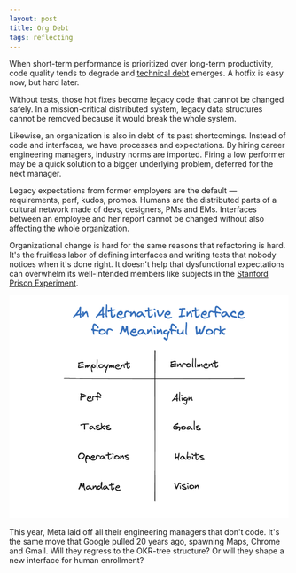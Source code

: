```yaml
---
layout: post
title: Org Debt
tags: reflecting
---
```


When short-term performance is prioritized over long-term productivity, code quality tends to degrade and [technical debt](https://en.wikipedia.org/wiki/Technical_debt) emerges. A hotfix is easy now, but hard later. 

Without tests, those hot fixes become legacy code that cannot be changed safely. In a mission-critical distributed system, legacy data structures cannot be removed because it would break the whole system.

Likewise, an organization is also in debt of its past shortcomings. Instead of code and interfaces, we have processes and expectations. By hiring career engineering managers, industry norms are imported. Firing a low performer may be a quick solution to a bigger underlying problem, deferred for the next manager.

Legacy expectations from former employers are the default — requirements, perf, kudos, promos. Humans are the distributed parts of a cultural network made of devs, designers, PMs and EMs. Interfaces between an employee and her report cannot be changed without also affecting the whole organization.

Organizational change is hard for the same reasons that refactoring is hard. It's the fruitless labor of defining interfaces and writing tests that nobody notices when it's done right. It doesn't help that dysfunctional expectations can overwhelm its well-intended members like subjects in the [Stanford Prison Experiment](https://www.youtube.com/watch?v=7LviGTHud5w).

![alt-interface](assets/org-debt/alternative-interface.png)

This year, Meta laid off all their engineering managers that don't code. It's the same move that Google pulled 20 years ago, spawning Maps, Chrome and Gmail. Will they regress to the OKR-tree structure? Or will they shape a new interface for human enrollment?
